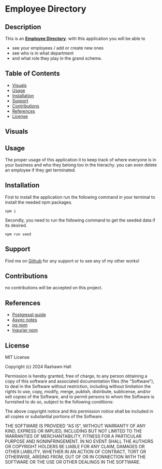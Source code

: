 # Employee Directory

## Description 
This is an __<u>[Employee Directory](https://github.com/TheR16H/Employee-Directory)__</u>. with this application you will be able to 
- see your employees / add or create new ones
- see who is in what department 
- and what role they play in the grand scheme.

## Table of Contents

- [Visuals](#visuals)
- [Usage](#usage)
- [Installation](#installation)
- [Support](#support)
- [Contributions](#contributions)
- [References](references)
- [License](#license)

## Visuals
<!-- ![ScreenShot1]() 
 ![gif]() 
 >>>> [DEMO VIDEO](drive.google.link) <<<<  -->

## Usage
The proper usage of this application it to keep track of where everyone is in your business and who they belong too in the hierachy. you can even delete an employee if they get terminated.

## Installation
First to install the application run the following command in your terminal to install the needed npm packages. 
```
npm i 
```
Secondly, you need to run the following command to get the seeded data if its desired. 
```
npm run seed
```

## Support
Find me on [Github](https://github.com/TheR16H) for any support or to see any of my other works!

## Contributions
no contributions will be accepted on this project.

## References
- [Postgresql guide](https://coding-boot-camp.github.io/full-stack/postgresql/postgresql-reference-guide)
- [Async notes](https://node-postgres.com/guides/async-express)
- [pg npm](https://www.npmjs.com/package/pg)
- [Inqurier npm](https://www.npmjs.com/package/inquirer/v/8.2.4)

## License
MIT License

Copyright (c) 2024 Rashawn Hall

Permission is hereby granted, free of charge, to any person obtaining a copy
of this software and associated documentation files (the "Software"), to deal
in the Software without restriction, including without limitation the rights
to use, copy, modify, merge, publish, distribute, sublicense, and/or sell
copies of the Software, and to permit persons to whom the Software is
furnished to do so, subject to the following conditions:

The above copyright notice and this permission notice shall be included in all
copies or substantial portions of the Software.

THE SOFTWARE IS PROVIDED "AS IS", WITHOUT WARRANTY OF ANY KIND, EXPRESS OR
IMPLIED, INCLUDING BUT NOT LIMITED TO THE WARRANTIES OF MERCHANTABILITY,
FITNESS FOR A PARTICULAR PURPOSE AND NONINFRINGEMENT. IN NO EVENT SHALL THE
AUTHORS OR COPYRIGHT HOLDERS BE LIABLE FOR ANY CLAIM, DAMAGES OR OTHER
LIABILITY, WHETHER IN AN ACTION OF CONTRACT, TORT OR OTHERWISE, ARISING FROM,
OUT OF OR IN CONNECTION WITH THE SOFTWARE OR THE USE OR OTHER DEALINGS IN THE
SOFTWARE.